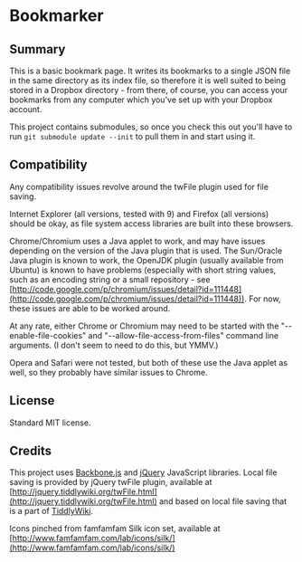 # Bookmarker

## Summary

This is a basic bookmark page. It writes its bookmarks to a single JSON file in
the same directory as its index file, so therefore it is well suited to being
stored in a Dropbox directory - from there, of course, you can access your
bookmarks from any computer which you've set up with your Dropbox account.

This project contains submodules, so once you check this out you'll have to run
`git submodule update --init` to pull them in and start using it.

## Compatibility

Any compatibility issues revolve around the twFile plugin used for file saving.

Internet Explorer (all versions, tested with 9) and Firefox (all versions)
should be okay, as file system access libraries are built into these browsers.

Chrome/Chromium uses a Java applet to work, and may have issues depending on
the version of the Java plugin that is used. The Sun/Oracle Java plugin is known
to work, the OpenJDK plugin (usually available from Ubuntu) is known to have
problems (especially with short string values, such as an encoding string or a
small repository - see
[http://code.google.com/p/chromium/issues/detail?id=111448](http://code.google.com/p/chromium/issues/detail?id=111448)).
For now, these issues are able to be worked around.

At any rate, either Chrome or Chromium may need to be started with the
"--enable-file-cookies" and "--allow-file-access-from-files" command line
arguments. (I don't seem to need to do this, but YMMV.)

Opera and Safari were not tested, but both of these use the Java applet as well,
so they probably have similar issues to Chrome.

## License

Standard MIT license.

## Credits

This project uses [Backbone.js](http://documentcloud.github.com/backbone/) and
[jQuery](http://jquery.com) JavaScript libraries. Local file saving
is provided by jQuery twFile plugin, available at
[http://jquery.tiddlywiki.org/twFile.html](http://jquery.tiddlywiki.org/twFile.html)
and based on local file saving that is a part of
[TiddlyWiki](http://tiddlywiki.com/).

Icons pinched from famfamfam Silk icon set, available at
[http://www.famfamfam.com/lab/icons/silk/](http://www.famfamfam.com/lab/icons/silk/)